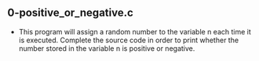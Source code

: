 ## 0-positive_or_negative.c
- This program will assign a random number to the variable n each time it is executed. Complete the source code in order to print whether the number stored in the variable n is positive or negative.
